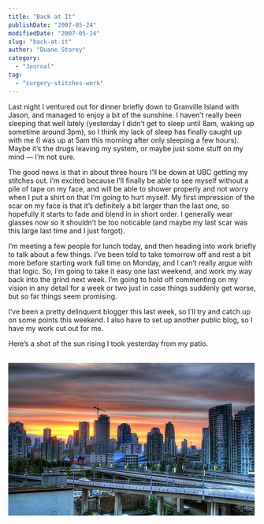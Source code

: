 ```yaml
---
title: "Back at It"
publishDate: "2007-05-24"
modifiedDate: "2007-05-24"
slug: "back-at-it"
author: "Duane Storey"
category:
  - "Journal"
tag:
  - "surgery-stitches-work"
---
```


Last night I ventured out for dinner briefly down to Granville Island with Jason, and managed to enjoy a bit of the sunshine. I haven’t really been sleeping that well lately (yesterday I didn’t get to sleep until 8am, waking up sometime around 3pm), so I think my lack of sleep has finally caught up with me (I was up at 5am this morning after only sleeping a few hours). Maybe it’s the drugs leaving my system, or maybe just some stuff on my mind — I’m not sure.

The good news is that in about three hours I’ll be down at UBC getting my stitches out. I’m excited because I’ll finally be able to see myself without a pile of tape on my face, and will be able to shower properly and not worry when I put a shirt on that I’m going to hurt myself. My first impression of the scar on my face is that it’s definitely a bit larger than the last one, so hopefully it starts to fade and blend in in short order. I generally wear glasses now so it shouldn’t be too noticable (and maybe my last scar was this large last time and I just forgot).

I’m meeting a few people for lunch today, and then heading into work briefly to talk about a few things. I’ve been told to take tomorrow off and rest a bit more before starting work full time on Monday, and I can’t really argue with that logic. So, I’m going to take it easy one last weekend, and work my way back into the grind next week. I’m going to hold off commenting on my vision in any detail for a week or two just in case things suddenly get worse, but so far things seem promising.

I’ve been a pretty delinquent blogger this last week, so I’ll try and catch up on some points this weekend. I also have to set up another public blog, so I have my work cut out for me.

Here’s a shot of the sun rising I took yesterday from my patio.

  
[  
![](_images/back-at-it-1.jpg)  ](http://www.flickr.com/photos/duanestorey/512155662/)